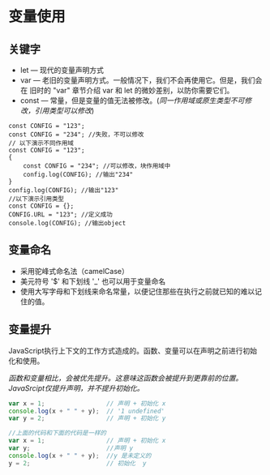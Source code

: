 # 变量使用

## 关键字

- let — 现代的变量声明方式
- var — 老旧的变量声明方式。一般情况下，我们不会再使用它。但是，我们会在 旧时的 "var" 章节介绍 var 和 let 的微妙差别，以防你需要它们。
- const — 常量，但是变量的值无法被修改。(*同一作用域或原生类型不可修改，引用类型可以修改*)

```javascipt
const CONFIG = "123";
const CONFIG = "234"; //失败，不可以修改
// 以下演示不同作用域
const CONFIG = "123";
{
    const CONFIG = "234"; //可以修改，块作用域中
    config.log(CONFIG); //输出"234"
}
config.log(CONFIG); //输出"123"
//以下演示引用类型
const CONFIG = {};
CONFIG.URL = "123"; //定义成功
console.log(CONFIG); //输出object
```

## 变量命名

- 采用驼峰式命名法（camelCase）
- 美元符号 '$' 和下划线 '_' 也可以用于变量命名
- 使用大写字母和下划线来命名常量，以便记住那些在执行之前就已知的难以记住的值。

## 变量提升
JavaScript执行上下文的工作方式造成的。函数、变量可以在声明之前进行初始化和使用。

*函数和变量相比，会被优先提升。这意味这函数会被提升到更靠前的位置。*
*JavaSrcipt仅提升声明，并不提升初始化。*

``` javascript
var x = 1;                 // 声明 + 初始化 x
console.log(x + " " + y);  // '1 undefined'
var y = 2;                 // 声明 + 初始化 y

//上面的代码和下面的代码是一样的 
var x = 1;                 // 声明 + 初始化 x
var y;                     //声明 y
console.log(x + " " + y);  //y 是未定义的
y = 2;                     // 初始化  y 
```
